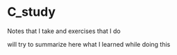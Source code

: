 # C_study
Notes that I take and exercises that I do

will try to summarize here what I learned while doing this

